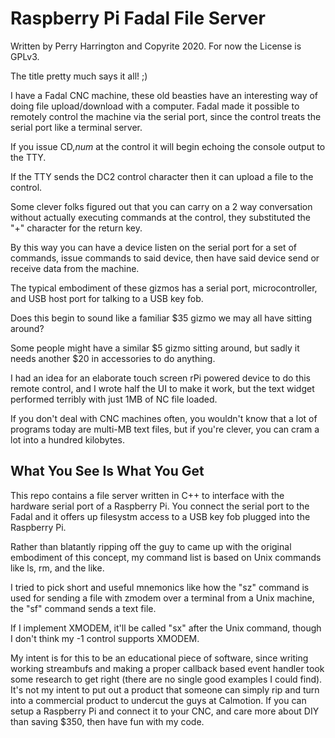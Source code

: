 # Raspberry Pi Fadal File Server

Written by Perry Harrington and Copyrite 2020.  For now the License is GPLv3.

The title pretty much says it all! ;)

I have a Fadal CNC machine, these old beasties have an interesting way of doing file upload/download with a computer.  Fadal made it possible to remotely control the machine via the serial port, since the control treats the serial port like a terminal server.

If you issue CD,*num* at the control it will begin echoing the console output to the TTY.

If the TTY sends the DC2 control character then it can upload a file to the control.

Some clever folks figured out that you can carry on a 2 way conversation without actually executing commands at the control, they substituted the "+" character for the return key.

By this way you can have a device listen on the serial port for a set of commands, issue commands to said device, then have said device send or receive data from the machine.

The typical embodiment of these gizmos has a serial port, microcontroller, and USB host port for talking to a USB key fob.

Does this begin to sound like a familiar $35 gizmo we may all have sitting around?

Some people might have a similar $5 gizmo sitting around, but sadly it needs another $20 in accessories to do anything.

I had an idea for an elaborate touch screen rPi powered device to do this remote control, and I wrote half the UI to make it work, but the text widget performed terribly with just 1MB of NC file loaded.

If you don't deal with CNC machines often, you wouldn't know that a lot of programs today are multi-MB text files, but if you're clever, you can cram a lot into a hundred kilobytes.

## What You See Is What You Get

This repo contains a file server written in C++ to interface with the hardware serial port of a Raspberry Pi.  You connect the serial port to the Fadal and it offers up filesystm access to a USB key fob plugged into the Raspberry Pi.

Rather than blatantly ripping off the guy to came up with the original embodiment of this concept, my command list is based on Unix commands like ls, rm, and the like.

I tried to pick short and useful mnemonics like how the "sz" command is used for sending a file with zmodem over a terminal from a Unix machine, the "sf" command sends a text file.

If I implement XMODEM, it'll be called "sx" after the Unix command, though I don't think my -1 control supports XMODEM.

My intent is for this to be an educational piece of software, since writing working streambufs and making a proper callback based event handler took some research to get right (there are no single good examples I could find).  It's not my intent to put out a product that someone can simply rip and turn into a commercial product to undercut the guys at Calmotion.  If you can setup a Raspberry Pi and connect it to your CNC, and care more about DIY than saving $350, then have fun with my code.
